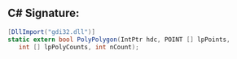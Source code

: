 
## C# Signature:
```cs
[DllImport("gdi32.dll")]
static extern bool PolyPolygon(IntPtr hdc, POINT [] lpPoints,
   int [] lpPolyCounts, int nCount);
```
